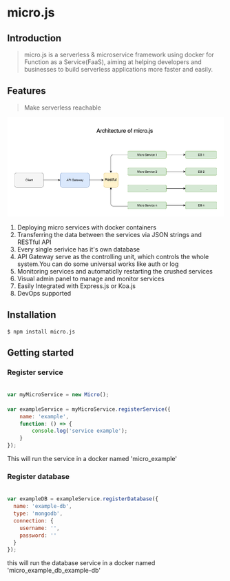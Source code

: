 # micro.js

## Introduction

> micro.js is a serverless & microservice framework using docker for Function as a Service(FaaS), aiming at helping developers and businesses to build serverless applications more faster and easily.

## Features

> Make serverless reachable 

![arch](https://github.com/Authing/micro.js/blob/master/assets/Architecture.png?raw=true)

1. Deploying micro services with docker containers
2. Transferring the data between the services via JSON strings and RESTful API
3. Every single serivice has it's own database
4. API Gateway serve as the controlling unit, which controls the whole system.You can do some universal works like auth or log
5. Monitoring services and automaticlly restarting the crushed services
6. Visual admin panel to manage and monitor services
7. Easily Integrated with Express.js or Koa.js
8. DevOps supported

## Installation

```
$ npm install micro.js
```

## Getting started

### Register service

``` javascript

var myMicroService = new Micro();

var exampleService = myMicroService.registerService({
    name: 'example',
    function: () => {
        console.log('service example');
    }
});

```
This will run the service in a docker named 'micro_example'

### Register database

``` javascript

var exampleDB = exampleService.registerDatabase({
  name: 'example-db',
  type: 'mongodb',
  connection: {
    username: '',
    password: ''
  }
});

```
this will run the database service in a docker named 'micro_example_db_example-db'

